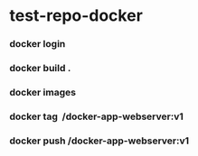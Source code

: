# test-repo-docker



### docker login 

### docker build . 

### docker images 

### docker tag <image id> <your username>/docker-app-webserver:v1

### docker push <your username>/docker-app-webserver:v1
